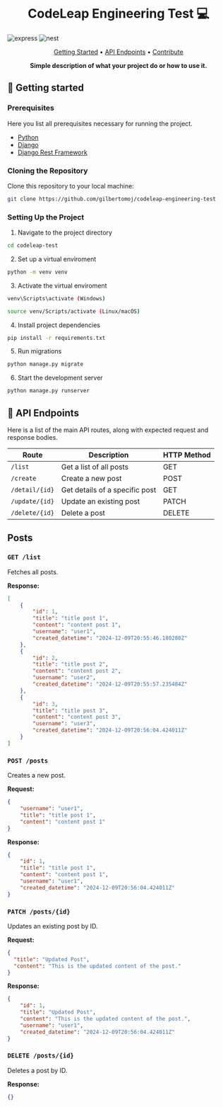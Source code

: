 [PYTHON_BADGE]: https://img.shields.io/badge/python-fff?style=for-the-badge&logo=python
[DJANGO_BADGE]: https://img.shields.io/badge/django-092E20?style=for-the-badge&logo=django

<h1 align="center" style="font-weight: bold;"> CodeLeap Engineering Test 💻</h1>

![express][PYTHON_BADGE]
![nest][DJANGO_BADGE]

<p align="center">
 <a href="#started">Getting Started</a> • 
  <a href="#routes">API Endpoints</a> •
 <a href="#contribute">Contribute</a>
</p>

<p align="center">
  <b>Simple description of what your project do or how to use it.</b>
</p>

<h2 id="started">🚀 Getting started</h2>

<h3>Prerequisites</h3>

Here you list all prerequisites necessary for running the project.

- [Python](https://www.python.org)
- [Django](https://www.djangoproject.com)
- [Django Rest Framework](https://www.django-rest-framework.org)
<h3>Cloning the Repository</h3>

Clone this repository to your local machine:

```bash
git clone https://github.com/gilbertomoj/codeleap-engineering-test
```

<h3>Setting Up the Project</h3>

1. Navigate to the project directory
```bash
cd codeleap-test
``````
2. Set up a virtual enviroment
```bash
python -m venv venv
``````
3. Activate the virtual enviroment
```bash
venv\Scripts\activate (Windows)

source venv/Scripts/activate (Linux/macOS)
``````
4. Install project dependencies
```bash
pip install -r requirements.txt
``````
5. Run migrations
```bash
python manage.py migrate
``````
6. Start the development server
```bash
python manage.py runserver
``````
<h2 id="routes">📍 API Endpoints</h2>

Here is a list of the main API routes, along with expected request and response bodies.

| Route          | Description                                        | HTTP Method |
|----------------|----------------------------------------------------|-------------|
| `/list`        | Get a list of all posts                           | GET         |
| `/create`      | Create a new post                                 | POST        |
| `/detail/{id}` | Get details of a specific post                    | GET         |
| `/update/{id}` | Update an existing post                           | PATCH       |
| `/delete/{id}` | Delete a post                                     | DELETE      |


## Posts

### `GET /list`
Fetches all posts.

**Response:**
```json
[
    {
        "id": 1,
        "title": "title post 1",
        "content": "content post 1",
        "username": "user1",
        "created_datetime": "2024-12-09T20:55:46.180280Z"
    },
    {
        "id": 2,
        "title": "title post 2",
        "content": "content post 2",
        "username": "user2",
        "created_datetime": "2024-12-09T20:55:57.235484Z"
    },
    {
        "id": 3,
        "title": "title post 3",
        "content": "content post 3",
        "username": "user3",
        "created_datetime": "2024-12-09T20:56:04.424011Z"
    }
]
```

### `POST /posts`
Creates a new post.

**Request:**
```json
{
    "username": "user1",
    "title": "title post 1",
    "content": "content post 1"
}
```

**Response:**
```json
{
    "id": 1,
    "title": "title post 1",
    "content": "content post 1",
    "username": "user1",
    "created_datetime": "2024-12-09T20:56:04.424011Z"
}
```

### `PATCH /posts/{id}`
Updates an existing post by ID.

**Request:**
```json
{
  "title": "Updated Post",
  "content": "This is the updated content of the post."
}
```

**Response:**
```json
{
    "id": 1,
    "title": "Updated Post",
    "content": "This is the updated content of the post.",
    "username": "user1",
    "created_datetime": "2024-12-09T20:56:04.424011Z"
}
```

### `DELETE /posts/{id}`
Deletes a post by ID.

**Response:**
```json
{}
```
